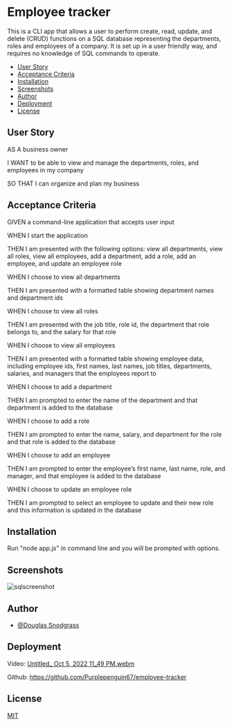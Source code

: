 
# Employee tracker

This is a CLI app that allows a user to perform create, read, update, and delete (CRUD) functions on a SQL database representing the departments, roles and employees of a company. It is set up in a user friendly way, and requires no knowledge of SQL commands to operate.

- [User Story](#user-story)
- [Acceptance Criteria](#acceptance-criteria)
- [Installation](#installation)
- [Screenshots](#screenshots)
- [Author](#author)
- [Deployment](#deployment)
- [License](#license)

## User Story

AS A business owner

I WANT to be able to view and manage the departments, roles, and employees in my company

SO THAT I can organize and plan my business

## Acceptance Criteria

GIVEN a command-line application that accepts user input

WHEN I start the application

THEN I am presented with the following options: view all departments, view all roles, view all employees, add a department, add a role, add an employee, and update an employee role

WHEN I choose to view all departments

THEN I am presented with a formatted table showing department names and department ids

WHEN I choose to view all roles

THEN I am presented with the job title, role id, the department that role belongs to, and the salary for that role

WHEN I choose to view all employees

THEN I am presented with a formatted table showing employee data, including employee ids, first names, last names, job titles, departments, salaries, and managers that the employees report to

WHEN I choose to add a department

THEN I am prompted to enter the name of the department and that department is added to the database

WHEN I choose to add a role

THEN I am prompted to enter the name, salary, and department for the role and that role is added to the database

WHEN I choose to add an employee

THEN I am prompted to enter the employee’s first name, last name, role, and manager, and that employee is added to the database

WHEN I choose to update an employee role

THEN I am prompted to select an employee to update and their new role and this information is updated in the database

## Installation

Run "node app.js" in command line and you will be prompted with options.

## Screenshots

![sqlscreenshot](https://user-images.githubusercontent.com/103548864/192429311-0d321864-f883-4deb-8b15-44357f0a1982.png)


## Author

- [@Douglas Snodgrass](https://www.github.com/purplepenguin67)


## Deployment

Video: [Untitled_ Oct 5, 2022 11_49 PM.webm](https://user-images.githubusercontent.com/103548864/194233936-2bb95776-4cd6-4564-927f-c1e453b2057a.webm)




Github: https://github.com/Purplepenguin67/employee-tracker



## License

[MIT](https://choosealicense.com/licenses/mit/)

